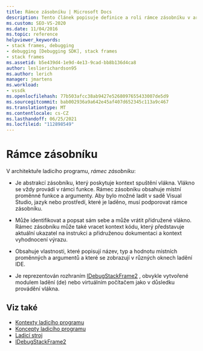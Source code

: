 ```yaml
---
title: Rámce zásobníku | Microsoft Docs
description: Tento článek popisuje definice a roli rámce zásobníku v architektuře ladicího programu v sadě Visual Studio.
ms.custom: SEO-VS-2020
ms.date: 11/04/2016
ms.topic: reference
helpviewer_keywords:
- stack frames, debugging
- debugging [Debugging SDK], stack frames
- stack frames
ms.assetid: b5e439d4-1e9d-4e13-9cad-bb8b136d4ca8
author: leslierichardson95
ms.author: lerich
manager: jmartens
ms.workload:
- vssdk
ms.openlocfilehash: 77b503afcc38ab9427e5268097655433007de5d9
ms.sourcegitcommit: bab002936a9a642e45af407d652345c113a9c467
ms.translationtype: MT
ms.contentlocale: cs-CZ
ms.lasthandoff: 06/25/2021
ms.locfileid: "112898549"
---
```

# <a name="stack-frames"></a>Rámce zásobníku
V architektuře ladicího programu, *rámec zásobníku*:

- Je abstrakcí zásobníku, který poskytuje kontext spuštění vlákna. Vlákno se vždy provádí v rámci funkce. Rámec zásobníku obsahuje místní proměnné funkce a argumenty. Aby bylo možné ladit v sadě Visual Studio, jazyk nebo prostředí, které je laděno, musí podporovat rámce zásobníku.

- Může identifikovat a popsat sám sebe a může vrátit přidružené vlákno. Rámec zásobníku může také vracet kontext kódu, který představuje aktuální ukazatel na instrukci a přidruženou dokumentaci a kontext vyhodnocení výrazu.

- Obsahuje vlastnosti, které popisují název, typ a hodnotu místních proměnných a argumentů a které se zobrazují v různých oknech ladění IDE.

- Je reprezentován rozhraním [IDebugStackFrame2](../../extensibility/debugger/reference/idebugstackframe2.md) , obvykle vytvořené modulem ladění (de) nebo virtuálním počítačem jako v důsledku provádění vlákna.

## <a name="see-also"></a>Viz také
- [Kontexty ladicího programu](../../extensibility/debugger/debugger-contexts.md)
- [Koncepty ladicího programu](../../extensibility/debugger/debugger-concepts.md)
- [Ladicí stroj](../../extensibility/debugger/debug-engine.md)
- [IDebugStackFrame2](../../extensibility/debugger/reference/idebugstackframe2.md)

